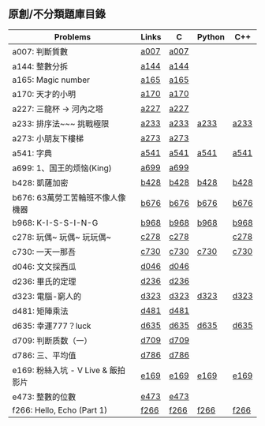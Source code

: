 ## 原創/不分類題庫目錄

|Problems|Links|C|Python|C++|
|-|-|-|-|-|
|a007: 判斷質數|[a007](Contents/a007/a007.md)|[a007](Contents/a007/a007.c)|||
|a144: 整數分拆|[a144](Contents/a144/a144.md)|[a144](Contents/a144/a144.c)|||
|a165: Magic number|[a165](Contents/a165/a165.md)|[a165](Contents/a165/a165.c)|||
|a170: 天才的小明|[a170](Contents/a170/a170.md)|[a170](Contents/a170/a170.c)|||
|a227: 三龍杯 -> 河內之塔|[a227](Contents/a227/a227.md)|[a227](Contents/a227/a227.c)|||
|a233: 排序法~~~ 挑戰極限|[a233](Contents/a233/a233.md)|[a233](Contents/a233/a233.c)|[a233](Contents/a233/a233.py)|[a233](Contents/a233/a233.cpp)|
|a273: 小朋友下樓梯|[a273](Contents/a273/a273.md)|[a273](Contents/a273/a273.c)|||
|a541: 字典|[a541](Contents/a541/a541.md)|[a541](Contents/a541/a541.c)|[a541](Contents/a541/a541.py)|[a541](Contents/a541/a541.cpp)|
|a699: 1、国王的烦恼(King)|[a699](Contents/a699/a699.md)|[a699](Contents/a699/a699.c)|||
|b428: 凱薩加密|[b428](Contents/b428/b428.md)|[b428](Contents/b428/b428.c)|[b428](Contents/b428/b428.py)|[b428](Contents/b428/b428.cpp)|
|b676: 63萬勞工苦輪班不像人像機器|[b676](Contents/b676/b676.md)|[b676](Contents/b676/b676.c)|[b676](Contents/b676/b676.py)|[b676](Contents/b676/b676.cpp)|
|b968: K-I-S-S-I-N-G|[b968](Contents/b968/b968.md)|[b968](Contents/b968/b968.c)|[b968](Contents/b968/b968.py)|[b968](Contents/b968/b968.cpp)|
|c278: 玩偶~ 玩偶~ 玩玩偶~|[c278](Contents/c278/c278.md)|[c278](Contents/c278/c278.c)||[c278](Contents/c278/c278.cpp)|
|c730: 一天一那吾|[c730](Contents/c730/c730.md)|[c730](Contents/c730/c730.c)|[c730](Contents/c730/c730.py)|[c730](Contents/c730/c730.cpp)|
|d046: 文文採西瓜|[d046](Contents/d046/d046.md)|[d046](Contents/d046/d046.c)|||
|d236: 畢氏的定理|[d236](Contents/d236/d236.md)|[d236](Contents/d236/d236.c)|||
|d323: 電腦-窮人的|[d323](Contents/d323/d323.md)|[d323](Contents/d323/d323.c)|[d323](Contents/d323/d323.py)|[d323](Contents/d323/d323.cpp)|
|d481: 矩陣乘法|[d481](Contents/d481/d481.md)|[d481](Contents/d481/d481.c)|||
|d635: 幸運777？luck|[d635](Contents/d635/d635.md)|[d635](Contents/d635/d635.c)|[d635](Contents/d635/d635.py)|[d635](Contents/d635/d635.cpp)|
|d709: 判断质数（一）|[d709](Contents/d709/d709.md)|[d709](Contents/d709/d709.c)|||
|d786: 三、平均值|[d786](Contents/d786/d786.md)|[d786](Contents/d786/d786.c)|||
|e169: 粉絲入坑 - V Live & 飯拍影片|[e169](Contents/e169/e169.md)|[e169](Contents/e169/e169.c)|[e169](Contents/e169/e169.py)|[e169](Contents/e169/e169.cpp)|
|e473: 整數的位數|[e473](Contents/e473/e473.md)|[e473](Contents/e473/e473.c)|||
|f266: Hello, Echo (Part 1)|[f266](Contents/f266/f266.md)|[f266](Contents/f266/f266.c)|[f266](Contents/f266/f266.py)|[f266](Contents/f266/f266.cpp)|
